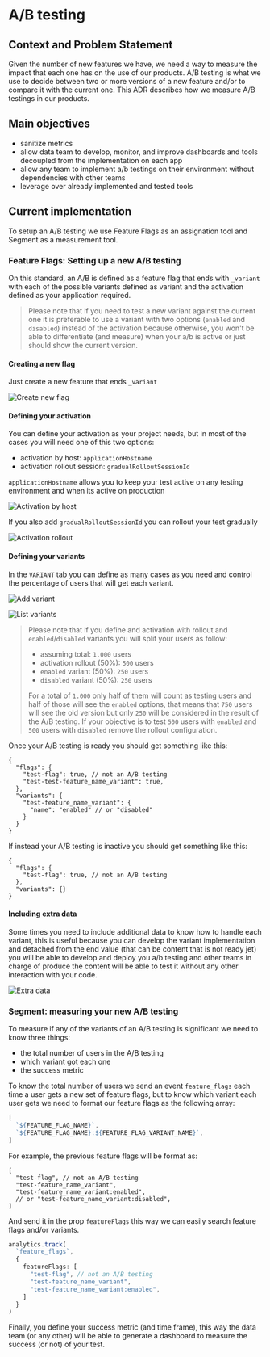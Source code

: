 # A/B testing

## Context and Problem Statement

Given the number of new features we have, we need a way to measure the impact that each one has on the use of our products. A/B testing is what we use to decide between two or more versions of a new feature and/or to compare it with the current one. This ADR describes how we measure A/B testings in our products.

## Main objectives

- sanitize metrics
- allow data team to develop, monitor, and improve dashboards and tools decoupled from the implementation on each app
- allow any team to implement a/b testings on their environment without dependencies with other teams
- leverage over already implemented and tested tools

## Current implementation

To setup an A/B testing we use Feature Flags as an assignation tool and Segment as a measurement tool.

### Feature Flags: Setting up a new A/B testing

On this standard, an A/B is defined as a feature flag that ends with `_variant` with each of the possible variants defined as variant and the activation defined as your application required.

> Please note that if you need to test a new variant against the current one it is preferable to use a variant with two options (`enabled` and `disabled`) instead of the activation because otherwise, you won't be able to differentiate (and measure) when your a/b is active or just should show the current version.

#### Creating a new flag

Just create a new feature that ends `_variant`

![Create new flag](./resources/ADR-73/001-create-new-feature.png)

#### Defining your activation

You can define your activation as your project needs, but in most of the cases you will need one of this two options:

- activation by host: `applicationHostname`
- activation rollout session: `gradualRolloutSessionId`

`applicationHostname` allows you to keep your test active on any testing environment and when its active on production

![Activation by host](./resources/ADR-73/002-activation-by-host.png)

If you also add `gradualRolloutSessionId` you can rollout your test gradually

![Activation rollout](./resources/ADR-73/003-activation-rollout.png)

#### Defining your variants

In the `VARIANT` tab you can define as many cases as you need and control the percentage of users that will get each variant.

![Add variant](./resources/ADR-73/004-add-variant.png)

![List variants](./resources/ADR-73/005-varian-list.png)

> Please note that if you define and activation with rollout and `enabled`/`disabled` variants you will split your users as follow:
>
> - assuming total: `1.000` users
> - activation rollout (50%): `500` users
> - `enabled` variant (50%): `250` users
> - `disabled` variant (50%): `250` users
>
> For a total of `1.000` only half of them will count as testing users and half of those will see the `enabled` options, that means that `750` users will see the old version but only `250` will be considered in the result of the A/B testing.
> If your objective is to test `500` users with `enabled` and `500` users with `disabled` remove the rollout configuration.

Once your A/B testing is ready you should get something like this:

```json5
{
  "flags": {
    "test-flag": true, // not an A/B testing
    "test-test-feature_name_variant": true,
  },
  "variants": {
    "test-feature_name_variant": {
      "name": "enabled" // or "disabled"
    }
  }
}
```

If instead your A/B testing is inactive you should get something like this:

```json5
{
  "flags": {
    "test-flag": true, // not an A/B testing
  },
  "variants": {}
}
```

#### Including extra data

Some times you need to include additional data to know how to handle each variant, this is useful because you can develop the variant implementation and detached from the end value (that can be content that is not ready jet) you will be able to develop and deploy you a/b testing and other teams in charge of produce the content will be able to test it without any other interaction with your code.

![Extra data](./resources/ADR-73/006-extra-data.png)

### Segment: measuring your new A/B testing

To measure if any of the variants of an A/B testing is significant we need to know three things:

- the total number of users in the A/B testing
- which variant got each one
- the success metric

To know the total number of users we send an event `feature_flags` each time a user gets a new set of feature flags, but to know which variant each user gets we need to format our feature flags as the following array:

```js
[
  `${FEATURE_FLAG_NAME}`,
  `${FEATURE_FLAG_NAME}:${FEATURE_FLAG_VARIANT_NAME}`,
]
```

For example, the previous feature flags will be format as:

```json5
[
  "test-flag", // not an A/B testing
  "test-feature_name_variant",
  "test-feature_name_variant:enabled",
  // or "test-feature_name_variant:disabled",
]
```

And send it in the prop `featureFlags` this way we can easily search feature flags and/or variants.

```ts
analytics.track(
  `feature_flags`,
  {
    featureFlags: [
      "test-flag", // not an A/B testing
      "test-feature_name_variant",
      "test-feature_name_variant:enabled",
    ]
  }
)
```

Finally, you define your success metric (and time frame), this way the data team (or any other) will be able to generate a dashboard to measure the success (or not) of your test.
